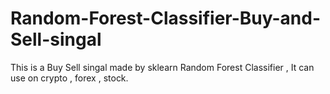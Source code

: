 # Random-Forest-Classifier-Buy-and-Sell-singal
This is a Buy Sell singal made by sklearn Random Forest Classifier , It can use on crypto , forex , stock.
